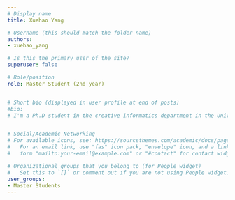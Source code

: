 ```yaml
---
# Display name
title: Xuehao Yang

# Username (this should match the folder name)
authors: 
- xuehao_yang

# Is this the primary user of the site?
superuser: false

# Role/position
role: Master Student (2nd year)


# Short bio (displayed in user profile at end of posts)
#bio: 
# I'm a Ph.D student in the creative informatics department in the University of Tokyo


# Social/Academic Networking
# For available icons, see: https://sourcethemes.com/academic/docs/page-builder/#icons
#   For an email link, use "fas" icon pack, "envelope" icon, and a link in the
#   form "mailto:your-email@example.com" or "#contact" for contact widget.

# Organizational groups that you belong to (for People widget)
#   Set this to `[]` or comment out if you are not using People widget.
user_groups:
- Master Students
---
```



